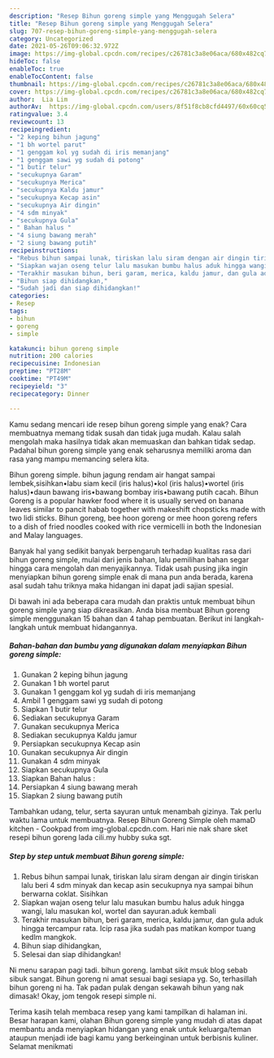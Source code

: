```yaml
---
description: "Resep Bihun goreng simple yang Menggugah Selera"
title: "Resep Bihun goreng simple yang Menggugah Selera"
slug: 707-resep-bihun-goreng-simple-yang-menggugah-selera
category: Uncategorized
date: 2021-05-26T09:06:32.972Z
image: https://img-global.cpcdn.com/recipes/c26781c3a8e06aca/680x482cq70/bihun-goreng-simple-foto-resep-utama.jpg
hideToc: false
enableToc: true
enableTocContent: false
thumbnail: https://img-global.cpcdn.com/recipes/c26781c3a8e06aca/680x482cq70/bihun-goreng-simple-foto-resep-utama.jpg
cover: https://img-global.cpcdn.com/recipes/c26781c3a8e06aca/680x482cq70/bihun-goreng-simple-foto-resep-utama.jpg
author:  Lia Lim
authorAv:  https://img-global.cpcdn.com/users/8f51f8cb8cfd4497/60x60cq50/avatar.jpg
ratingvalue: 3.4
reviewcount: 13
recipeingredient:
- "2 keping bihun jagung"
- "1 bh wortel parut"
- "1 genggam kol yg sudah di iris memanjang"
- "1 genggam sawi yg sudah di potong"
- "1 butir telur"
- "secukupnya Garam"
- "secukupnya Merica"
- "secukupnya Kaldu jamur"
- "secukupnya Kecap asin"
- "secukupnya Air dingin"
- "4 sdm minyak"
- "secukupnya Gula"
- " Bahan halus "
- "4 siung bawang merah"
- "2 siung bawang putih"
recipeinstructions:
- "Rebus bihun sampai lunak, tiriskan lalu siram dengan air dingin tiriskan lalu beri 4 sdm minyak dan kecap asin secukupnya nya sampai bihun berwarna coklat. Sisihkan"
- "Siapkan wajan oseng telur lalu masukan bumbu halus aduk hingga wangi, lalu masukan kol, wortel dan sayuran.aduk kembali"
- "Terakhir masukan bihun, beri garam, merica, kaldu jamur, dan gula aduk hingga tercampur rata. Icip rasa jika sudah pas matikan kompor tuang kedlm mangkok."
- "Bihun siap dihidangkan,"
- "Sudah jadi dan siap dihidangkan!"
categories:
- Resep
tags:
- bihun
- goreng
- simple

katakunci: bihun goreng simple 
nutrition: 200 calories
recipecuisine: Indonesian
preptime: "PT28M"
cooktime: "PT49M"
recipeyield: "3"
recipecategory: Dinner

---
```



Kamu sedang mencari ide resep bihun goreng simple yang enak? Cara membuatnya memang tidak susah dan tidak juga mudah. Kalau salah mengolah maka hasilnya tidak akan memuaskan dan bahkan tidak sedap. Padahal bihun goreng simple yang enak seharusnya memiliki aroma dan rasa yang mampu memancing selera kita.


Bihun goreng simple. bihun jagung rendam air hangat sampai lembek,sisihkan•labu siam kecil (iris halus)•kol (iris halus)•wortel (iris halus)•daun bawang iris•bawang bombay iris•bawang putih cacah. Bihun Goreng is a popular hawker food where it is usually served on banana leaves similar to pancit habab together with makeshift chopsticks made with two lidi sticks. Bihun goreng, bee hoon goreng or mee hoon goreng refers to a dish of fried noodles cooked with rice vermicelli in both the Indonesian and Malay languages.

Banyak hal yang sedikit banyak berpengaruh terhadap kualitas rasa dari bihun goreng simple, mulai dari jenis bahan, lalu pemilihan bahan segar hingga cara mengolah dan menyajikannya. Tidak usah pusing jika ingin menyiapkan bihun goreng simple enak di mana pun anda berada, karena asal sudah tahu triknya maka hidangan ini dapat jadi sajian spesial.


Di bawah ini ada beberapa cara mudah dan praktis untuk membuat bihun goreng simple yang siap dikreasikan. Anda bisa membuat Bihun goreng simple menggunakan 15 bahan dan 4 tahap pembuatan. Berikut ini langkah-langkah untuk membuat hidangannya.

<!--inarticleads1-->

##### Bahan-bahan dan bumbu yang digunakan dalam menyiapkan Bihun goreng simple:

1. Gunakan 2 keping bihun jagung
1. Gunakan 1 bh wortel parut
1. Gunakan 1 genggam kol yg sudah di iris memanjang
1. Ambil 1 genggam sawi yg sudah di potong
1. Siapkan 1 butir telur
1. Sediakan secukupnya Garam
1. Gunakan secukupnya Merica
1. Sediakan secukupnya Kaldu jamur
1. Persiapkan secukupnya Kecap asin
1. Gunakan secukupnya Air dingin
1. Gunakan 4 sdm minyak
1. Siapkan secukupnya Gula
1. Siapkan  Bahan halus :
1. Persiapkan 4 siung bawang merah
1. Siapkan 2 siung bawang putih


Tambahkan udang, telur, serta sayuran untuk menambah gizinya. Tak perlu waktu lama untuk membuatnya. Resep Bihun Goreng Simple oleh mamaD kitchen - Cookpad from img-global.cpcdn.com. Hari nie nak share sket resepi bihun goreng lada cili.my hubby suka sgt. 

<!--inarticleads2-->

##### Step by step untuk membuat Bihun goreng simple:

1. Rebus bihun sampai lunak, tiriskan lalu siram dengan air dingin tiriskan lalu beri 4 sdm minyak dan kecap asin secukupnya nya sampai bihun berwarna coklat. Sisihkan
1. Siapkan wajan oseng telur lalu masukan bumbu halus aduk hingga wangi, lalu masukan kol, wortel dan sayuran.aduk kembali
1. Terakhir masukan bihun, beri garam, merica, kaldu jamur, dan gula aduk hingga tercampur rata. Icip rasa jika sudah pas matikan kompor tuang kedlm mangkok.
1. Bihun siap dihidangkan,
1. Selesai dan siap dihidangkan!

Ni menu sarapan pagi tadi. bihun goreng. lambat sikit msuk blog sebab sibuk sangat. Bihun goreng ni amat sesuai bagi sesiapa yg. So, terhasillah bihun goreng ni ha. Tak padan pulak dengan sekawah bihun yang nak dimasak! Okay, jom tengok resepi simple ni. 

Terima kasih telah membaca resep yang kami tampilkan di halaman ini. Besar harapan kami, olahan Bihun goreng simple yang mudah di atas dapat membantu anda menyiapkan hidangan yang enak untuk keluarga/teman ataupun menjadi ide bagi kamu yang berkeinginan untuk berbisnis kuliner. Selamat menikmati
